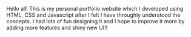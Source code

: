 Hello all! This is my personal portfolio website which I developed using HTML, CSS and Javascript after I felt I have throughly understood the concepts. I had lots of fun designing it and I hope to improve it more by adding more features and shiny new UI!!

